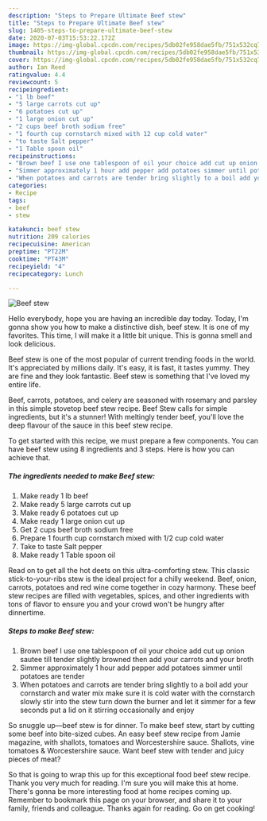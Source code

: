 ```yaml
---
description: "Steps to Prepare Ultimate Beef stew"
title: "Steps to Prepare Ultimate Beef stew"
slug: 1405-steps-to-prepare-ultimate-beef-stew
date: 2020-07-03T15:53:22.172Z
image: https://img-global.cpcdn.com/recipes/5db02fe958dae5fb/751x532cq70/beef-stew-recipe-main-photo.jpg
thumbnail: https://img-global.cpcdn.com/recipes/5db02fe958dae5fb/751x532cq70/beef-stew-recipe-main-photo.jpg
cover: https://img-global.cpcdn.com/recipes/5db02fe958dae5fb/751x532cq70/beef-stew-recipe-main-photo.jpg
author: Ian Reed
ratingvalue: 4.4
reviewcount: 5
recipeingredient:
- "1 lb beef"
- "5 large carrots cut up"
- "6 potatoes cut up"
- "1 large onion cut up"
- "2 cups beef broth sodium free"
- "1 fourth cup cornstarch mixed with 12 cup cold water"
- "to taste Salt pepper"
- "1 Table spoon oil"
recipeinstructions:
- "Brown beef I use one tablespoon of oil your choice add cut up onion sautee till tender slightly browned then add your carrots and your broth"
- "Simmer approximately 1 hour add pepper add potatoes simmer until potatoes are tender"
- "When potatoes and carrots are tender bring slightly to a boil add your cornstarch and water mix make sure it is cold water with the cornstarch slowly stir into the stew turn down the burner and let it simmer for a few seconds put a lid on it stirring occasionally and enjoy"
categories:
- Recipe
tags:
- beef
- stew

katakunci: beef stew 
nutrition: 209 calories
recipecuisine: American
preptime: "PT22M"
cooktime: "PT43M"
recipeyield: "4"
recipecategory: Lunch

---
```



![Beef stew](https://img-global.cpcdn.com/recipes/5db02fe958dae5fb/751x532cq70/beef-stew-recipe-main-photo.jpg)

Hello everybody, hope you are having an incredible day today. Today, I'm gonna show you how to make a distinctive dish, beef stew. It is one of my favorites. This time, I will make it a little bit unique. This is gonna smell and look delicious.

Beef stew is one of the most popular of current trending foods in the world. It's appreciated by millions daily. It's easy, it is fast, it tastes yummy. They are fine and they look fantastic. Beef stew is something that I've loved my entire life.

Beef, carrots, potatoes, and celery are seasoned with rosemary and parsley in this simple stovetop beef stew recipe. Beef Stew calls for simple ingredients, but it&#39;s a stunner! With meltingly tender beef, you&#39;ll love the deep flavour of the sauce in this beef stew recipe.


To get started with this recipe, we must prepare a few components. You can have beef stew using 8 ingredients and 3 steps. Here is how you can achieve that.

<!--inarticleads1-->

##### The ingredients needed to make Beef stew:

1. Make ready 1 lb beef
1. Make ready 5 large carrots cut up
1. Make ready 6 potatoes cut up
1. Make ready 1 large onion cut up
1. Get 2 cups beef broth sodium free
1. Prepare 1 fourth cup cornstarch mixed with 1/2 cup cold water
1. Take to taste Salt pepper
1. Make ready 1 Table spoon oil


Read on to get all the hot deets on this ultra-comforting stew. This classic stick-to-your-ribs stew is the ideal project for a chilly weekend. Beef, onion, carrots, potatoes and red wine come together in cozy harmony. These beef stew recipes are filled with vegetables, spices, and other ingredients with tons of flavor to ensure you and your crowd won&#39;t be hungry after dinnertime. 

<!--inarticleads2-->

##### Steps to make Beef stew:

1. Brown beef I use one tablespoon of oil your choice add cut up onion sautee till tender slightly browned then add your carrots and your broth
1. Simmer approximately 1 hour add pepper add potatoes simmer until potatoes are tender
1. When potatoes and carrots are tender bring slightly to a boil add your cornstarch and water mix make sure it is cold water with the cornstarch slowly stir into the stew turn down the burner and let it simmer for a few seconds put a lid on it stirring occasionally and enjoy


So snuggle up—beef stew is for dinner. To make beef stew, start by cutting some beef into bite-sized cubes. An easy beef stew recipe from Jamie magazine, with shallots, tomatoes and Worcestershire sauce. Shallots, vine tomatoes &amp; Worcestershire sauce. Want beef stew with tender and juicy pieces of meat? 

So that is going to wrap this up for this exceptional food beef stew recipe. Thank you very much for reading. I'm sure you will make this at home. There's gonna be more interesting food at home recipes coming up. Remember to bookmark this page on your browser, and share it to your family, friends and colleague. Thanks again for reading. Go on get cooking!
